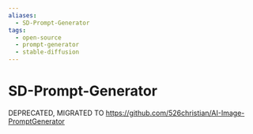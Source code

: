 ```yaml
---
aliases:
  - SD-Prompt-Generator
tags:
  - open-source
  - prompt-generator
  - stable-diffusion
---
```

# SD-Prompt-Generator
DEPRECATED, MIGRATED TO https://github.com/526christian/AI-Image-PromptGenerator
